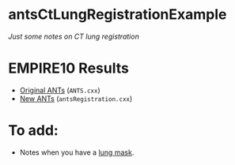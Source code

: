# antsCtLungRegistrationExample

_Just some notes on CT lung registration_

# EMPIRE10 Results

* [Original ANTs](http://empire10.isi.uu.nl/staticpdf/article_picslexp.pdf) (``ANTS.cxx``)
* [New ANTs](http://empire10.isi.uu.nl/pdf/article_antsregistrationgaussiansyn.pdf) (``antsRegistration.cxx``)

# To add:

* Notes when you have a [lung mask](https://github.com/ntustison/LungAndLobeEstimationExample).
